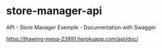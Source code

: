 # store-manager-api

API - Store Manager Exemple - Documentation with Swagger

https://thawing-mesa-23891.herokuapp.com/api/doc/

